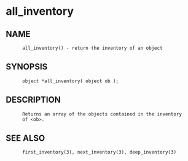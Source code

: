# all_inventory
## NAME
          all_inventory() - return the inventory of an object

## SYNOPSIS
          object *all_inventory( object ob );

## DESCRIPTION
          Returns an array of the objects contained in the inventory
          of <ob>.

## SEE ALSO
          first_inventory(3), next_inventory(3), deep_inventory(3)
